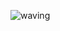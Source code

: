 ![waving](https://capsule-render.vercel.app/api?type=waving&height=200&text=HyeonwooJeong&fontAlign=50&fontAlignY=40&color=gradient)
